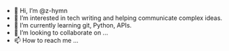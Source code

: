 - 👋 Hi, I’m @z-hymn
- 👀 I’m interested in tech writing and helping communicate complex ideas. 
- 🌱 I’m currently learning git, Python, APIs. 
- 💞️ I’m looking to collaborate on ...
- 📫 How to reach me ...

<!---
z-hymn/z-hymn is a ✨ special ✨ repository because its `README.md` (this file) appears on your GitHub profile.
You can click the Preview link to take a look at your changes.
--->
